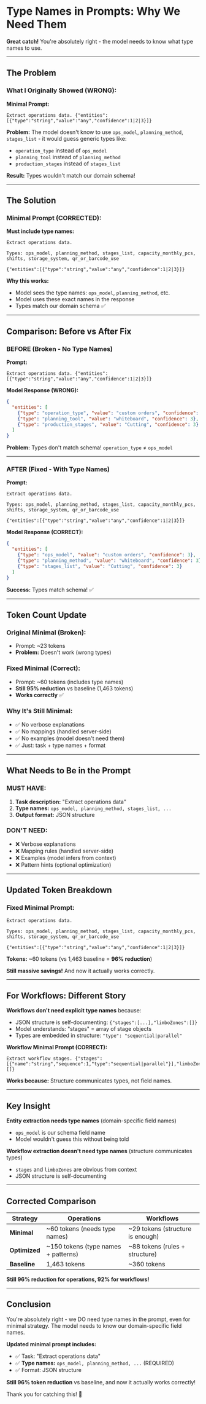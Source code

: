 # Type Names in Prompts: Why We Need Them

**Great catch!** You're absolutely right - the model needs to know what type names to use.

---

## The Problem

### What I Originally Showed (WRONG):

**Minimal Prompt:**
```
Extract operations data. {"entities":[{"type":"string","value":"any","confidence":1|2|3}]}
```

**Problem:** The model doesn't know to use `ops_model`, `planning_method`, `stages_list` - it would guess generic types like:
- `operation_type` instead of `ops_model`
- `planning_tool` instead of `planning_method`
- `production_stages` instead of `stages_list`

**Result:** Types wouldn't match our domain schema!

---

## The Solution

### Minimal Prompt (CORRECTED):

**Must include type names:**
```
Extract operations data.

Types: ops_model, planning_method, stages_list, capacity_monthly_pcs, shifts, storage_system, qr_or_barcode_use

{"entities":[{"type":"string","value":"any","confidence":1|2|3}]}
```

**Why this works:**
- Model sees the type names: `ops_model`, `planning_method`, etc.
- Model uses these exact names in the response
- Types match our domain schema ✅

---

## Comparison: Before vs After Fix

### BEFORE (Broken - No Type Names)

**Prompt:**
```
Extract operations data. {"entities":[{"type":"string","value":"any","confidence":1|2|3}]}
```

**Model Response (WRONG):**
```json
{
  "entities": [
    {"type": "operation_type", "value": "custom orders", "confidence": 3},
    {"type": "planning_tool", "value": "whiteboard", "confidence": 3},
    {"type": "production_stages", "value": "Cutting", "confidence": 3}
  ]
}
```

**Problem:** Types don't match schema! `operation_type` ≠ `ops_model`

---

### AFTER (Fixed - With Type Names)

**Prompt:**
```
Extract operations data.

Types: ops_model, planning_method, stages_list, capacity_monthly_pcs, shifts, storage_system, qr_or_barcode_use

{"entities":[{"type":"string","value":"any","confidence":1|2|3}]}
```

**Model Response (CORRECT):**
```json
{
  "entities": [
    {"type": "ops_model", "value": "custom orders", "confidence": 3},
    {"type": "planning_method", "value": "whiteboard", "confidence": 3},
    {"type": "stages_list", "value": "Cutting", "confidence": 3}
  ]
}
```

**Success:** Types match schema! ✅

---

## Token Count Update

### Original Minimal (Broken):
- Prompt: ~23 tokens
- **Problem:** Doesn't work (wrong types)

### Fixed Minimal (Correct):
- Prompt: ~60 tokens (includes type names)
- **Still 95% reduction** vs baseline (1,463 tokens)
- **Works correctly** ✅

### Why It's Still Minimal:
- ✅ No verbose explanations
- ✅ No mappings (handled server-side)
- ✅ No examples (model doesn't need them)
- ✅ Just: task + type names + format

---

## What Needs to Be in the Prompt

### MUST HAVE:
1. **Task description:** "Extract operations data"
2. **Type names:** `ops_model, planning_method, stages_list, ...`
3. **Output format:** JSON structure

### DON'T NEED:
- ❌ Verbose explanations
- ❌ Mapping rules (handled server-side)
- ❌ Examples (model infers from context)
- ❌ Pattern hints (optional optimization)

---

## Updated Token Breakdown

### Fixed Minimal Prompt:

```
Extract operations data.

Types: ops_model, planning_method, stages_list, capacity_monthly_pcs, shifts, storage_system, qr_or_barcode_use

{"entities":[{"type":"string","value":"any","confidence":1|2|3}]}
```

**Tokens:** ~60 tokens (vs 1,463 baseline = **96% reduction**)

**Still massive savings!** And now it actually works correctly.

---

## For Workflows: Different Story

**Workflows don't need explicit type names** because:
- JSON structure is self-documenting: `{"stages":[...],"limboZones":[]}`
- Model understands: "stages" = array of stage objects
- Types are embedded in structure: `"type": "sequential|parallel"`

**Workflow Minimal Prompt (CORRECT):**
```
Extract workflow stages. {"stages":[{"name":"string","sequence":1,"type":"sequential|parallel"}],"limboZones":[]}
```

**Works because:** Structure communicates types, not field names.

---

## Key Insight

**Entity extraction needs type names** (domain-specific field names)
- `ops_model` is our schema field name
- Model wouldn't guess this without being told

**Workflow extraction doesn't need type names** (structure communicates types)
- `stages` and `limboZones` are obvious from context
- JSON structure is self-documenting

---

## Corrected Comparison

| Strategy | Operations | Workflows |
|----------|-----------|-----------|
| **Minimal** | ~60 tokens (needs type names) | ~29 tokens (structure is enough) |
| **Optimized** | ~150 tokens (type names + patterns) | ~88 tokens (rules + structure) |
| **Baseline** | 1,463 tokens | ~360 tokens |

**Still 96% reduction for operations, 92% for workflows!**

---

## Conclusion

You're absolutely right - we DO need type names in the prompt, even for minimal strategy. The model needs to know our domain-specific field names.

**Updated minimal prompt includes:**
- ✅ Task: "Extract operations data"
- ✅ **Type names:** `ops_model, planning_method, ...` (REQUIRED)
- ✅ Format: JSON structure

**Still 96% token reduction** vs baseline, and now it actually works correctly!

Thank you for catching this! 🙏

